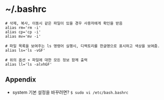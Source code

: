 # ~/.bashrc
  ```
  # 삭제, 복사, 이동시 같은 파일이 있을 경우 사용자에게 확인을 받음
  alias rm='rm -i'
  alias cp='cp -i'
  alias mv='mv -i'
  
  # 파일 목록을 보여주는 ls 명령어 실행시, 디렉토리를 한글명으로 표시하고 색상을 보여줌.
  alias ls='ls -vGF'
  
  # 위의 옵션 + 파일에 대한 모든 정보 함께 출력
  alias ll='ls -alvhGF'
  ```

## Appendix
  - system 기본 설정을 바꾸려면? 
    ```$ sudo vi /etc/bash.bashrc```
